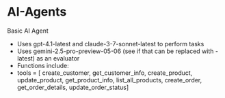 # AI-Agents

Basic AI Agent
* Uses gpt-4.1-latest and claude-3-7-sonnet-latest to perform tasks
* Uses gemini-2.5-pro-preview-05-06 (see if that can be replaced with -latest) as an evaluator
* Functions include:
* tools = [ create_customer, get_customer_info, create_product, update_product, get_product_info, list_all_products, create_order, get_order_details, update_order_status]
    
    
    
  
